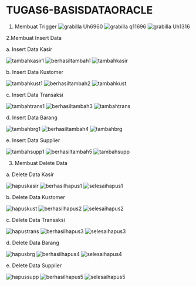 # TUGAS6-BASISDATAORACLE
1. Membuat Trigger 
  ![grabilla Uh6960](https://user-images.githubusercontent.com/45527370/147314979-4239a56f-c698-433b-8a7a-798e1f52541b.png)
  ![grabilla q11696](https://user-images.githubusercontent.com/45527370/147314995-3210fa97-8230-4cea-ac63-9cd4a0eed1d9.png)
  ![grabilla Uh1316](https://user-images.githubusercontent.com/45527370/147313605-8e0893be-e2e2-4330-a767-f06b212e73e1.png)

2.Membuat Insert Data

  a. Insert Data Kasir
  
 ![tambahkasir1](https://user-images.githubusercontent.com/45527370/147313924-1e6dbead-afa3-417a-8245-5244b0c79d51.png)
 ![berhasiltambah1](https://user-images.githubusercontent.com/45527370/147313947-ca32215f-c3ae-4cca-8c55-d2652856ecc0.png)
 ![tambahkasir](https://user-images.githubusercontent.com/45527370/147313971-c4236797-6441-4f55-8a7e-002eb2941b99.png)
  
  b. Insert Data Kustomer
  
 ![tambahkust1](https://user-images.githubusercontent.com/45527370/147314017-effe99bf-edb3-4b29-bc68-2f7dcf734add.png)
 ![berhasiltambah2](https://user-images.githubusercontent.com/45527370/147314044-8cfad44c-412f-434c-b21e-bc9ce1eb5e30.png)
 ![tambahkust](https://user-images.githubusercontent.com/45527370/147314074-cd9ed046-1b88-4ca8-ab7a-2411c5cb8448.png)
  
  c. Insert Data Transaksi
  
 ![tambahtrans1](https://user-images.githubusercontent.com/45527370/147314105-c22faa9c-5761-4ac9-b216-55e08226188f.png)
 ![berhasiltambah3](https://user-images.githubusercontent.com/45527370/147314115-b4067b80-d82c-4c94-bbee-be7d646d4335.png)
 ![tambahtrans](https://user-images.githubusercontent.com/45527370/147314131-456ad0ff-cdf3-485b-bff7-1564d3a66375.png)

  d. Insert Data Barang
  
 ![tambahbrg1](https://user-images.githubusercontent.com/45527370/147314152-6d4ee842-fb77-44ac-b3be-f9c949ad863b.png)
 ![berhasiltambah4](https://user-images.githubusercontent.com/45527370/147314173-c3f62203-28cd-4c08-8100-ecb467c4fe6e.png)
 ![tambahbrg](https://user-images.githubusercontent.com/45527370/147314188-addd3b01-add1-4a19-ade7-52520ad7ebcb.png)

  e. Insert Data Supplier
  
  ![tambahsupp1](https://user-images.githubusercontent.com/45527370/147314229-435743b1-1cd0-4a19-9b9c-a4f95e509b73.png)
  ![berhasiltambah5](https://user-images.githubusercontent.com/45527370/147314243-1db434d1-ca50-483a-b560-a101730083d2.png)
  ![tambahsupp](https://user-images.githubusercontent.com/45527370/147314256-7217f841-6704-4ae8-b505-615bda94c97c.png)

3. Membuat Delete Data
  
  a. Delete Data Kasir
  
  ![hapuskasir](https://user-images.githubusercontent.com/45527370/147314384-f295d109-e17b-4a3b-9478-c8baefb6dea5.png)
  ![berhasilhapus1](https://user-images.githubusercontent.com/45527370/147314414-48a4d26e-9037-4356-a34d-5acfc33d3776.png)
  ![selesaihapus1](https://user-images.githubusercontent.com/45527370/147314435-82b4ea83-e2e9-4517-ae09-560f6a7fd6ed.png)
  
  b. Delete Data Kustomer
  
  ![hapuskust](https://user-images.githubusercontent.com/45527370/147314471-be1f9a96-bc71-44ed-a7dc-1343fdf2b195.png)
  ![berhasilhapus2](https://user-images.githubusercontent.com/45527370/147314507-26586e8d-6774-451b-a4be-6d8a8f83e171.png)
  ![selesaihapus2](https://user-images.githubusercontent.com/45527370/147314519-be707fa9-61fc-4983-8211-7e50b3e281d8.png)

  c. Delete Data Transaksi
  
  ![hapustrans](https://user-images.githubusercontent.com/45527370/147314550-a8de015e-e28e-43a5-8069-52aae59aae94.png)
  ![berhasilhapus3](https://user-images.githubusercontent.com/45527370/147314569-a0eec534-b588-4bb2-9630-70cf4cb91171.png)
  ![selesaihapus3](https://user-images.githubusercontent.com/45527370/147314584-fff8d9a1-276c-4a22-a169-7a37ffa6dfce.png)

  d. Delete Data Barang
  
  ![hapusbrg](https://user-images.githubusercontent.com/45527370/147314629-de1045e6-63c9-430b-b9e9-a415e683fed3.png)
  ![berhasilhapus4](https://user-images.githubusercontent.com/45527370/147314650-78f8634b-6d52-4a51-b912-d38b73e43bbc.png)
  ![selesaihapus4](https://user-images.githubusercontent.com/45527370/147314663-20b30e80-4463-4e37-80ea-3daab3fc729b.png)
  
  e. Delete Data Supplier
  
  ![hapussupp](https://user-images.githubusercontent.com/45527370/147314825-e19c1e36-932a-4a5b-90ed-cdcd2572a8d9.png)
  ![berhasilhapus5](https://user-images.githubusercontent.com/45527370/147314841-72221f0c-4a22-4b44-870e-d01f75ac0a84.png)
  ![selesaihapus5](https://user-images.githubusercontent.com/45527370/147314904-b6a50b26-bd4f-412a-92e0-8b295e3feb7a.png)

  


  
  
